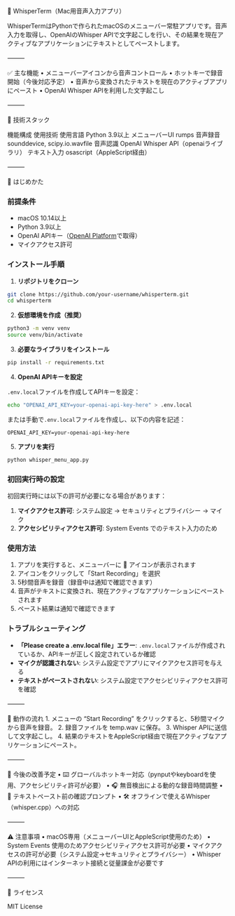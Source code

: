 🎤 WhisperTerm（Mac用音声入力アプリ）

WhisperTermはPythonで作られたmacOSのメニューバー常駐アプリです。音声入力を取得し、OpenAIのWhisper APIで文字起こしを行い、その結果を現在アクティブなアプリケーションにテキストとしてペーストします。

⸻

✅ 主な機能
	•	メニューバーアイコンから音声コントロール
	•	ホットキーで録音開始（今後対応予定）
	•	音声から変換されたテキストを現在のアクティブアプリにペースト
	•	OpenAI Whisper APIを利用した文字起こし

⸻

🧰 技術スタック

機能構成	使用技術
使用言語	Python 3.9以上
メニューバーUI	rumps
音声録音	sounddevice, scipy.io.wavfile
音声認識	OpenAI Whisper API（openaiライブラリ）
テキスト入力	osascript（AppleScript経由）


⸻

🚀 はじめかた

### 前提条件
- macOS 10.14以上
- Python 3.9以上
- OpenAI APIキー（[OpenAI Platform](https://platform.openai.com/)で取得）
- マイクアクセス許可

### インストール手順

1. **リポジトリをクローン**
```bash
git clone https://github.com/your-username/whisperterm.git
cd whisperterm
```

2. **仮想環境を作成（推奨）**
```bash
python3 -m venv venv
source venv/bin/activate
```

3. **必要なライブラリをインストール**
```bash
pip install -r requirements.txt
```

4. **OpenAI APIキーを設定**

`.env.local`ファイルを作成してAPIキーを設定：
```bash
echo "OPENAI_API_KEY=your-openai-api-key-here" > .env.local
```

または手動で`.env.local`ファイルを作成し、以下の内容を記述：
```
OPENAI_API_KEY=your-openai-api-key-here
```

5. **アプリを実行**
```bash
python whisper_menu_app.py
```

### 初回実行時の設定

初回実行時には以下の許可が必要になる場合があります：

1. **マイクアクセス許可**: システム設定 → セキュリティとプライバシー → マイク
2. **アクセシビリティアクセス許可**: System Events でのテキスト入力のため

### 使用方法

1. アプリを実行すると、メニューバーに 🎤 アイコンが表示されます
2. アイコンをクリックして「Start Recording」を選択
3. 5秒間音声を録音（録音中は通知で確認できます）
4. 音声がテキストに変換され、現在アクティブなアプリケーションにペーストされます
5. ペースト結果は通知で確認できます

### トラブルシューティング

- **「Please create a .env.local file」エラー**: `.env.local`ファイルが作成されているか、APIキーが正しく設定されているか確認
- **マイクが認識されない**: システム設定でアプリにマイクアクセス許可を与える
- **テキストがペーストされない**: システム設定でアクセシビリティアクセス許可を確認

⸻

💾 動作の流れ
	1.	メニューの “Start Recording” をクリックすると、5秒間マイクから音声を録音。
	2.	録音ファイルを temp.wav に保存。
	3.	Whisper APIに送信して文字起こし。
	4.	結果のテキストをAppleScript経由で現在アクティブなアプリケーションにペースト。

⸻

🧠 今後の改善予定
	•	⌨️ グローバルホットキー対応（pynputやkeyboardを使用、アクセシビリティ許可が必要）
	•	🎧 無音検出による動的な録音時間調整
	•	💬 テキストペースト前の確認プロンプト
	•	🛠 オフラインで使えるWhisper（whisper.cpp）への対応

⸻

⚠️ 注意事項
	•	macOS専用（メニューバーUIとAppleScript使用のため）
	•	System Events 使用のためアクセシビリティアクセス許可が必要
	•	マイクアクセスの許可が必要（システム設定→セキュリティとプライバシー）
	•	Whisper APIの利用にはインターネット接続と従量課金が必要です

⸻

📜 ライセンス

MIT License